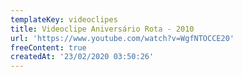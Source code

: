 ```yaml
---
templateKey: videoclipes
title: Videoclipe Aniversário Rota - 2010
url: 'https://www.youtube.com/watch?v=WgfNTOCCE20'
freeContent: true
createdAt: '23/02/2020 03:50:26'
---
```


